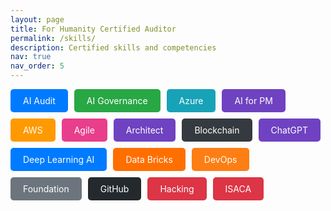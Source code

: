 ```yaml
---
layout: page
title: For Humanity Certified Auditor
permalink: /skills/
description: Certified skills and competencies
nav: true
nav_order: 5
---
```


<div style="display: flex; gap: 10px; margin-bottom: 20px; flex-wrap: wrap;">
  <a href="/ai-audit/" style="display:inline-block; padding:10px 20px; background:#007bff; color:white; border-radius:5px; text-decoration:none;">
    AI Audit
  </a>

  <a href="/ai-governance/" style="display:inline-block; padding:10px 20px; background:#28a745; color:white; border-radius:5px; text-decoration:none;">
    AI Governance
  </a>

  <a href="/azure/" style="display:inline-block; padding:10px 20px; background:#17a2b8; color:white; border-radius:5px; text-decoration:none;">
    Azure
  </a>

  <a href="/ai_pm/" style="display:inline-block; padding:10px 20px; background:#6f42c1; color:white; border-radius:5px; text-decoration:none;">
    AI for PM
  </a>

  <a href="/aws/" style="display:inline-block; padding:10px 20px; background:#ff9900; color:white; border-radius:5px; text-decoration:none;">
    AWS
  </a>

  <a href="/agile/" style="display:inline-block; padding:10px 20px; background:#e83e8c; color:white; border-radius:5px; text-decoration:none;">
    Agile
  </a>

  <a href="/architect/" style="display:inline-block; padding:10px 20px; background:#6f42c1; color:white; border-radius:5px; text-decoration:none;">
    Architect
  </a>

  <a href="/block_chain/" style="display:inline-block; padding:10px 20px; background:#343a40; color:white; border-radius:5px; text-decoration:none;">
    Blockchain
  </a>

  <a href="/chatgpt/" style="display:inline-block; padding:10px 20px; background:#6f42c1; color:white; border-radius:5px; text-decoration:none;">
  ChatGPT
  </a>

   <a href="/dlai/" style="display:inline-block; padding:10px 20px; background:#007bff; color:white; border-radius:5px; text-decoration:none;">
    Deep Learning AI
  </a>

   <a href="/data_bricks/" style="display:inline-block; padding:10px 20px; background:#ff6f00; color:white; border-radius:5px; text-decoration:none;">
    Data Bricks
</a>

   <a href="/devops/" style="display:inline-block; padding:10px 20px; background:#fd7e14; color:white; border-radius:5px; text-decoration:none;">
    DevOps
</a>

   <a href="/foundation/" style="display:inline-block; padding:10px 20px; background:#6c757d; color:white; border-radius:5px; text-decoration:none;">
    Foundation
</a>

   <a href="/github/" style="display:inline-block; padding:10px 20px; background:#24292e; color:white; border-radius:5px; text-decoration:none;">
    GitHub
</a>

   <a href="/hacking/" style="display:inline-block; padding:10px 20px; background:#dc3545; color:white; border-radius:5px; text-decoration:none;">
    Hacking
</a>

   <a href="/isaca/" style="display:inline-block; padding:10px 20px; background:#dc3545; color:white; border-radius:5px; text-decoration:none;">
    ISACA
</a>

</div>
